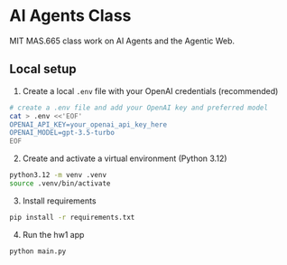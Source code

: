 # AI Agents Class
MIT MAS.665 class work on AI Agents and the Agentic Web.

## Local setup

1) Create a local `.env` file with your OpenAI credentials (recommended)

```bash
# create a .env file and add your OpenAI key and preferred model
cat > .env <<'EOF'
OPENAI_API_KEY=your_openai_api_key_here
OPENAI_MODEL=gpt-3.5-turbo
EOF
```

2) Create and activate a virtual environment (Python 3.12)

```bash
python3.12 -m venv .venv
source .venv/bin/activate
```

3) Install requirements

```bash
pip install -r requirements.txt
```

4) Run the hw1 app

```bash
python main.py
```